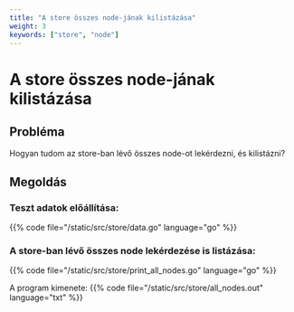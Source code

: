 ```yaml
---
title: "A store összes node-jának kilistázása"
weight: 3
keywords: ["store", "node"]
---
```


# A store összes node-jának kilistázása

## Probléma

Hogyan tudom az store-ban lévő összes node-ot lekérdezni, és kilistázni?

## Megoldás

### Teszt adatok előállítása:
{{% code file="/static/src/store/data.go" language="go" %}}

### A store-ban lévő összes node lekérdezése is listázása:
{{% code file="/static/src/store/print_all_nodes.go" language="go" %}}

A program kimenete:
{{% code file="/static/src/store/all_nodes.out" language="txt" %}}

